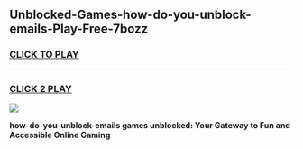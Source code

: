 
## Unblocked-Games-how-do-you-unblock-emails-Play-Free-7bozz
<h3>
<a href="https://premium76.site?title=how-do-you-unblock-emails&ref=10A">CLICK TO PLAY</a></h3>
<hr>

<h3>
<a href="https://premium76.site?title=how-do-you-unblock-emails&ref=10A">CLICK 2 PLAY</a>
  
</h3>

<a href="https://premium76.site?title=how-do-you-unblock-emails&ref=10A"><img src="https://clearcache.store/games.png"></a>


**how-do-you-unblock-emails games unblocked: Your Gateway to Fun and Accessible Online Gaming**
